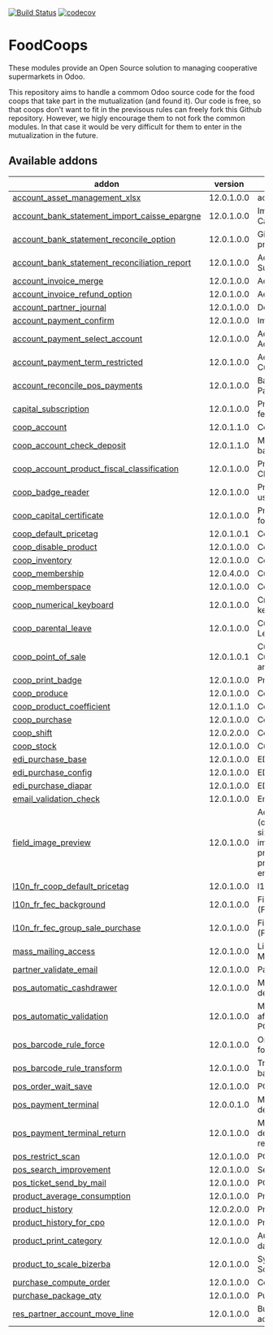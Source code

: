 [![Build Status](https://travis-ci.com/AwesomeFoodCoops/odoo-production.svg?branch=12.0)](https://travis-ci.com/AwesomeFoodCoops/odoo-production)
[![codecov](https://codecov.io/gh/AwesomeFoodCoops/odoo-production/branch/12.0/graph/badge.svg)](https://codecov.io/gh/AwesomeFoodCoops/odoo-production/branch/12.0)

FoodCoops
=========

These modules provide an Open Source solution to managing cooperative supermarkets in Odoo.

This repository aims to handle a commom Odoo source code for the food coops that take part in the mutualization (and found it). Our code is free, so that coops don't want to fit in the previsous rules can freely fork this Github repository. However, we higly encourage them to not fork the common modules. In that case it would be very difficult for them to enter in the mutualization in the future.

<!-- prettier-ignore-start -->
[//]: # (addons)

Available addons
----------------
addon | version | summary
--- | --- | ---
[account_asset_management_xlsx](account_asset_management_xlsx/) | 12.0.1.0.0 | account_asset_management_xlsx
[account_bank_statement_import_caisse_epargne](account_bank_statement_import_caisse_epargne/) | 12.0.1.0.0 | Import CSV Bank Statement from Caisse d'Epargne
[account_bank_statement_reconcile_option](account_bank_statement_reconcile_option/) | 12.0.1.0.0 | Give options on the reconciliation propositions
[account_bank_statement_reconciliation_report](account_bank_statement_reconciliation_report/) | 12.0.1.0.0 | Account Bank Statement Summary
[account_invoice_merge](account_invoice_merge/) | 12.0.1.0.0 | Account Invoice Merge Wizard
[account_invoice_refund_option](account_invoice_refund_option/) | 12.0.1.0.0 | Account Invoice Refund Option
[account_partner_journal](account_partner_journal/) | 12.0.1.0.0 | Define default journal on partner
[account_payment_confirm](account_payment_confirm/) | 12.0.1.0.0 | Improve payment confirmation
[account_payment_select_account](account_payment_select_account/) | 12.0.1.0.0 | Account Payment - Select Account
[account_payment_term_restricted](account_payment_term_restricted/) | 12.0.1.0.0 | Account Payment Terms - Customer / Supplier Restrictions
[account_reconcile_pos_payments](account_reconcile_pos_payments/) | 12.0.1.0.0 | Bank Auto Reconcille POS Payments
[capital_subscription](capital_subscription/) | 12.0.1.0.0 | Provide extra accounting features for Capital Subscription
[coop_account](coop_account/) | 12.0.1.1.0 | Coop Account
[coop_account_check_deposit](coop_account_check_deposit/) | 12.0.1.1.0 | Manage deposit of checks to the bank
[coop_account_product_fiscal_classification](coop_account_product_fiscal_classification/) | 12.0.1.0.0 | Provide extra features for Fiscal Classification
[coop_badge_reader](coop_badge_reader/) | 12.0.1.0.0 | Provide light Ionic Apps to read user Badge
[coop_capital_certificate](coop_capital_certificate/) | 12.0.1.0.0 | Provide a Fiscal Certificate report for capital subscriptions
[coop_default_pricetag](coop_default_pricetag/) | 12.0.1.0.1 | Coop Default Price Tag
[coop_disable_product](coop_disable_product/) | 12.0.1.0.0 | Coop Limit Creation of Product
[coop_inventory](coop_inventory/) | 12.0.1.0.0 | Coop - Inventory
[coop_membership](coop_membership/) | 12.0.4.0.0 | Custom settings for membership
[coop_memberspace](coop_memberspace/) | 12.0.1.0.0 | Coop Memberspace
[coop_numerical_keyboard](coop_numerical_keyboard/) | 12.0.1.0.0 | Create a new POS numerical keyboard
[coop_parental_leave](coop_parental_leave/) | 12.0.1.0.0 | Custom settings for Parental Leave
[coop_point_of_sale](coop_point_of_sale/) | 12.0.1.0.1 | Customize Point of Sale Display Custom Barcode Rules for Coop article weight and price.
[coop_print_badge](coop_print_badge/) | 12.0.1.0.0 | Print partner's badge
[coop_produce](coop_produce/) | 12.0.1.0.0 | Coop Produce
[coop_product_coefficient](coop_product_coefficient/) | 12.0.1.1.0 | Coop Product Coefficients
[coop_purchase](coop_purchase/) | 12.0.1.0.0 | Coop Purchase
[coop_shift](coop_shift/) | 12.0.2.0.0 | Coop Shift
[coop_stock](coop_stock/) | 12.0.1.0.0 | Custom settings for stock
[edi_purchase_base](edi_purchase_base/) | 12.0.1.0.0 | EDI Purchase
[edi_purchase_config](edi_purchase_config/) | 12.0.1.0.0 | EDI Config
[edi_purchase_diapar](edi_purchase_diapar/) | 12.0.1.0.0 | EDI Purchase DIAPAR
[email_validation_check](email_validation_check/) | 12.0.1.0.0 | Email Validation Check
[field_image_preview](field_image_preview/) | 12.0.1.0.0 | Adds functional preview (open/popup) image in original size Enlarge image Enlarge images product images preview product images picture foto product photo product preview enlarge
[l10n_fr_coop_default_pricetag](l10n_fr_coop_default_pricetag/) | 12.0.1.0.0 | l10n fr Coop Default Price Tag
[l10n_fr_fec_background](l10n_fr_fec_background/) | 12.0.1.0.0 | Fichier d'Échange Informatisé (FEC) for France
[l10n_fr_fec_group_sale_purchase](l10n_fr_fec_group_sale_purchase/) | 12.0.1.0.0 | Fichier d'Échange Informatisé (FEC) for France
[mass_mailing_access](mass_mailing_access/) | 12.0.1.0.0 | Limit mass sending to new 'Mass Mailing Manager' group member
[partner_validate_email](partner_validate_email/) | 12.0.1.0.0 | Partner - Validate Email
[pos_automatic_cashdrawer](pos_automatic_cashdrawer/) | 12.0.1.0.0 | Manage Automatic Cashdrawer device from POS front end
[pos_automatic_validation](pos_automatic_validation/) | 12.0.1.0.0 | Manage Automatic Validation after complete payment in the POS front end
[pos_barcode_rule_force](pos_barcode_rule_force/) | 12.0.1.0.0 | On the product template, allow to force a specific rule
[pos_barcode_rule_transform](pos_barcode_rule_transform/) | 12.0.1.0.0 | Transforms the value read in the barcode with a JS expression
[pos_order_wait_save](pos_order_wait_save/) | 12.0.1.0.0 | POS Order Wait Save
[pos_payment_terminal](pos_payment_terminal/) | 12.0.0.1.0 | Manage Payment Terminal device from POS front end
[pos_payment_terminal_return](pos_payment_terminal_return/) | 12.0.1.0.0 | Manage Payment Terminal device from POS front end with return
[pos_restrict_scan](pos_restrict_scan/) | 12.0.1.0.0 | POS Restrict Scanning Product
[pos_search_improvement](pos_search_improvement/) | 12.0.1.0.0 | Search Exactly Products
[pos_ticket_send_by_mail](pos_ticket_send_by_mail/) | 12.0.1.0.0 | POS Receipt By Email
[product_average_consumption](product_average_consumption/) | 12.0.1.0.0 | Product - Average Consumption
[product_history](product_history/) | 12.0.2.0.0 | Product - History
[product_history_for_cpo](product_history_for_cpo/) | 12.0.1.0.0 | Product History for CPO
[product_print_category](product_print_category/) | 12.0.1.0.0 | Automate products print, when data has changed
[product_to_scale_bizerba](product_to_scale_bizerba/) | 12.0.1.0.0 | Synchronize Odoo database with Scales
[purchase_compute_order](purchase_compute_order/) | 12.0.1.0.0 | Computed Purchase Order
[purchase_package_qty](purchase_package_qty/) | 12.0.1.0.0 | Purchase - Package Quantity
[res_partner_account_move_line](res_partner_account_move_line/) | 12.0.1.0.0 | Button to access partner's account move lines

[//]: # (end addons)
<!-- prettier-ignore-end -->
